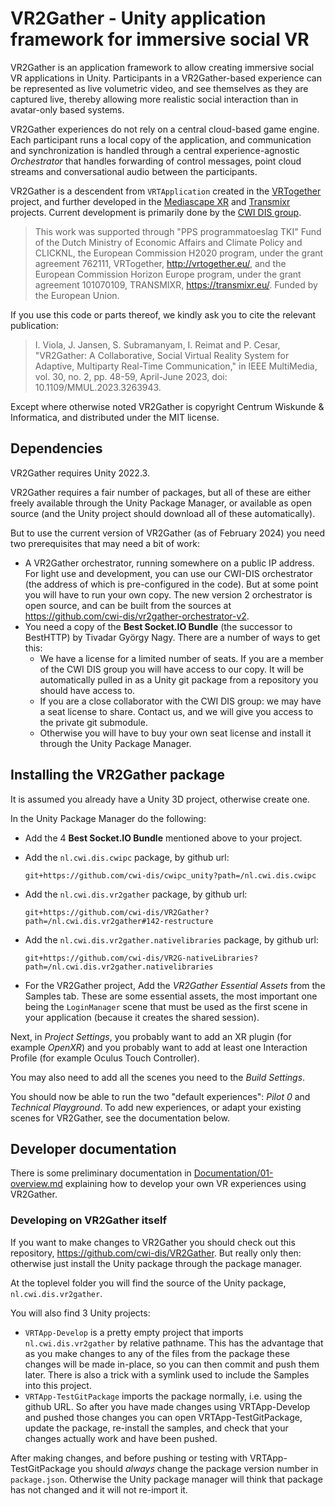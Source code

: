 # VR2Gather - Unity application framework for immersive social VR

VR2Gather is an application framework to allow creating immersive social VR applications in Unity. Participants in a VR2Gather-based experience can be represented as live volumetric video, and see themselves as they are captured live, thereby allowing more realistic social interaction than in avatar-only based systems.

VR2Gather experiences do not rely on a central cloud-based game engine. Each participant runs a local copy of the application, and communication and synchronization is handled through a central experience-agnostic  _Orchestrator_ that handles forwarding of control messages, point cloud streams and conversational audio between the participants.

VR2Gather is a descendent from `VRTApplication` created in the [VRTogether](https://vrtogether.eu) project, and further developed in the [Mediascape XR](https://www.dis.cwi.nl/funding/mediascape/) and [Transmixr](https://transmixr.eu) projects. Current development is primarily done by the [CWI DIS group](https://www.dis.cwi.nl).

> This work was supported through "PPS programmatoeslag TKI" Fund of the Dutch Ministry of Economic Affairs and Climate Policy and CLICKNL, the European Commission H2020 program, under the grant agreement 762111, VRTogether, http://vrtogether.eu/, and the European Commission Horizon Europe program, under the grant agreement 101070109, TRANSMIXR, https://transmixr.eu/. Funded by the European Union.

If you use this code or parts thereof, we kindly ask you to cite the relevant publication:

>I. Viola, J. Jansen, S. Subramanyam, I. Reimat and P. Cesar, "VR2Gather: A Collaborative, Social Virtual Reality System for Adaptive, Multiparty Real-Time Communication," in IEEE MultiMedia, vol. 30, no. 2, pp. 48-59, April-June 2023, doi: 10.1109/MMUL.2023.3263943.

Except where otherwise noted VR2Gather is copyright Centrum Wiskunde & Informatica, and distributed under the MIT license.

## Dependencies

VR2Gather requires Unity 2022.3.

VR2Gather requires a fair number of packages, but all of these are either freely available through the Unity Package Manager, or available as open source (and the Unity project should download all of these automatically).

But to use the current version of VR2Gather (as of February 2024) you need two prerequisites that may need a bit of work:

- A VR2Gather orchestrator, running somewhere on a public IP address. For light use and development, you can use our CWI-DIS orchestrator (the address of which is pre-configured in the code). But at some point you will have to run your own copy. The new version 2 orchestrator is open source, and can be built from the sources at <https://github.com/cwi-dis/vr2gather-orchestrator-v2>.
- You need a copy of the **Best Socket.IO Bundle** (the successor to BestHTTP) by Tivadar György Nagy. There are a number of ways to get this:
	- We have a license for a limited number of seats. If you are a member of the CWI DIS group you will have access to our copy. It will be automatically pulled in as a Unity git package from a repository you should have access to.
	- If you are a close collaborator with the CWI DIS group: we may have a seat license to share. Contact us, and we will give you access to the private git submodule.
	- Otherwise you will have to buy your own seat license and install it through the Unity Package Manager.

## Installing the VR2Gather package

It is assumed you already have a Unity 3D project, otherwise create one.

In the Unity Package Manager do the following:

- Add the 4 **Best Socket.IO Bundle** mentioned above to your project.
- Add the `nl.cwi.dis.cwipc` package, by github url:

  ```
  git+https://github.com/cwi-dis/cwipc_unity?path=/nl.cwi.dis.cwipc
  ```
- Add the `nl.cwi.dis.vr2gather` package, by github url:

  ```
  git+https://github.com/cwi-dis/VR2Gather?path=/nl.cwi.dis.vr2gather#142-restructure
  ```
- Add the `nl.cwi.dis.vr2gather.nativelibraries` package, by github url:
 
  ```
  git+https://github.com/cwi-dis/VR2G-nativeLibraries?path=/nl.cwi.dis.vr2gather.nativelibraries
  ```

- For the VR2Gather project, Add the _VR2Gather Essential Assets_ from the Samples tab. These are some essential assets, the most important one being the `LoginManager` scene that must be used as the first scene in your application (because it creates the shared session).

Next, in _Project Settings_, you probably want to add an XR plugin (for example _OpenXR_) and you probably want to add at least one Interaction Profile (for example Oculus Touch Controller).

You may also need to add all the scenes you need to the _Build Settings_.

You should now be able to run the two "default experiences": _Pilot 0_ and _Technical Playground_. To add new experiences, or adapt your existing scenes for VR2Gather, see the documentation below.

## Developer documentation

There is some preliminary documentation in [Documentation/01-overview.md](Documentation/01-overview.md) explaining how to develop your own VR experiences using VR2Gather.

### Developing on VR2Gather itself

If you want to make changes to VR2Gather you should check out this repository, <https://github.com/cwi-dis/VR2Gather>. But really only then: otherwise just install the Unity package through the package manager.

At the toplevel folder you will find the source of the Unity package, `nl.cwi.dis.vr2gather`.

You will also find 3 Unity projects:

- `VRTApp-Develop` is a pretty empty project that imports `nl.cwi.dis.vr2gather` by relative pathname. This has the advantage that as you make changes to any of the files from the package these changes will be made in-place, so you can then commit and push them later. There is also a trick with a symlink used to include the Samples into this project.
- `VRTApp-TestGitPackage` imports the package normally, i.e. using the github URL. So after you have made changes using VRTApp-Develop and pushed those changes you can open VRTApp-TestGitPackage, update the package, re-install the samples, and check that your changes actually work and have been pushed.

After making changes, and before pushing or testing with VRTApp-TestGitPackage you should _always_ change the package version number in `package.json`. Otherwise the Unity package manager will think that package has not changed and it will not re-import it.